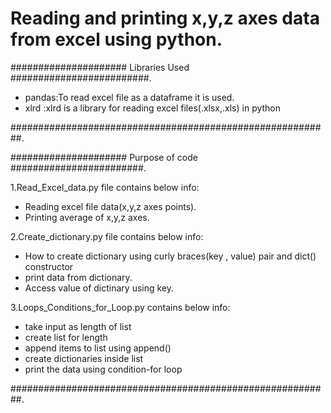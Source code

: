 # Reading and printing x,y,z axes data from excel using python.
##################### Libraries Used #########################.
- pandas:To read excel file as a dataframe it is used.
- xlrd  :xlrd is a library for reading excel files(.xlsx,.xls) in python

##########################################################.

##################### Purpose of code ########################.

1.Read_Excel_data.py file contains below info:
- Reading excel file data(x,y,z axes points).
- Printing average of x,y,z axes.

2.Create_dictionary.py file contains below info:
- How to create dictionary using curly braces(key , value) pair and dict() constructor
- print data from dictionary.
- Access value of dictinary using key.

3.Loops_Conditions_for_Loop.py contains below info:
- take input as length of list
- create list for length
- append items to list using append()
- create dictionaries inside list
- print the data using condition-for loop

##########################################################.
